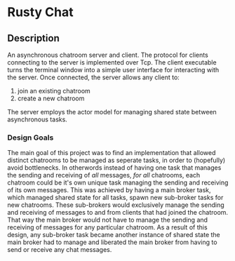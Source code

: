 # Rusty Chat
## Description
An asynchronous chatroom server and client. The protocol for clients connecting to the server is implemented over Tcp. 
The client executable turns the terminal window into a simple user interface for interacting with the server. Once connected,
the server allows any client to:
1. join an existing chatroom
2. create a new chatroom

The server employs the actor model for managing shared state between asynchronous tasks. 

### Design Goals
The main goal of this project was to find an implementation that allowed distinct chatrooms to be managed as seperate tasks, in order to (hopefully) avoid bottlenecks.
In otherwords instead of having one task that manages the sending and receiving of _all_ messages, _for all_ chatrooms, each chatroom could be it's own unique task managing the sending and receiving of its own messages. This was achieved by having a main broker task, which managed shared state for all tasks, spawn new sub-broker tasks for new chatrooms. These sub-brokers would exclusively manage the sending and receiving of messages to and from clients that had joined the chatroom. That way the main broker would not have to manage the sending and receiving of messages for any particular chatroom. As a result of this design, any sub-broker task became another instance of shared state the main broker had to manage and liberated the main broker from having to send or receive any chat messages.
